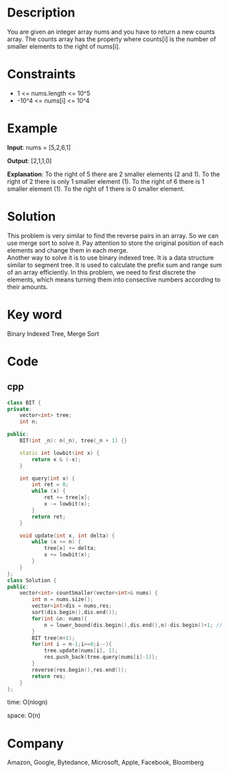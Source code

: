 # Description
You are given an integer array nums and you have to return a new counts array. The counts array has the property where counts[i] is the number of smaller elements to the right of nums[i].

# Constraints
* 1 <= nums.length <= 10^5
* -10^4 <= nums[i] <= 10^4

# Example
**Input**: nums = [5,2,6,1]


**Output**: [2,1,1,0]

**Explanation**: 
To the right of 5 there are 2 smaller elements (2 and 1).
To the right of 2 there is only 1 smaller element (1).
To the right of 6 there is 1 smaller element (1).
To the right of 1 there is 0 smaller element.

# Solution
This problem is very similar to find the reverse pairs in an array. So we can use merge sort to solve it. Pay attention to store the original position of each elements and change them in each merge.  
Another way to solve it is to use binary indexed tree. It is a data structure similar to segment tree. It is used to calculate the prefix sum and range sum of an array efficiently. In this problem, we need to first discrete the elements, which means turning them into consective numbers according to their amounts.

# Key word
Binary Indexed Tree, Merge Sort

# Code

## cpp
```cpp
class BIT {
private:
    vector<int> tree;
    int n;

public:
    BIT(int _n): n(_n), tree(_n + 1) {}

    static int lowbit(int x) {
        return x & (-x);
    }

    int query(int x) {
        int ret = 0;
        while (x) {
            ret += tree[x];
            x -= lowbit(x);
        }
        return ret;
    }

    void update(int x, int delta) {
        while (x <= n) {
            tree[x] += delta;
            x += lowbit(x);
        }
    }
};
class Solution {
public:
    vector<int> countSmaller(vector<int>& nums) {
        int n = nums.size();
        vector<int>dis = nums,res;
        sort(dis.begin(),dis.end());
        for(int &n: nums){
            n = lower_bound(dis.begin(),dis.end(),n)-dis.begin()+1; // if do not plus one, update and query function may not terminate
        }
        BIT tree(n+1);
        for(int i = n-1;i>=0;i--){
            tree.update(nums[i], 1);
            res.push_back(tree.query(nums[i]-1));
        }
        reverse(res.begin(),res.end());
        return res;
    }
};

```
time: O(nlogn)


space: O(n)

# Company
Amazon, Google, Bytedance, Microsoft, Apple, Facebook, Bloomberg